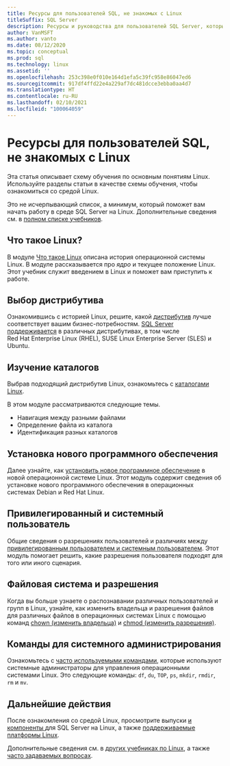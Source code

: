 ```yaml
---
title: Ресурсы для пользователей SQL, не знакомых с Linux
titleSuffix: SQL Server
description: Ресурсы и руководства для пользователей SQL Server, которые не знакомы с Linux.
author: VanMSFT
ms.author: vanto
ms.date: 08/12/2020
ms.topic: conceptual
ms.prod: sql
ms.technology: linux
ms.assetid: ''
ms.openlocfilehash: 253c398e0f010e164d1efa5c39fc958e86047ed6
ms.sourcegitcommit: 917df4ffd22e4a229af7dc481dcce3ebba0aa4d7
ms.translationtype: HT
ms.contentlocale: ru-RU
ms.lasthandoff: 02/10/2021
ms.locfileid: "100064059"
---
```

# <a name="new-to-linux-resources-for-sql-users"></a>Ресурсы для пользователей SQL, не знакомых с Linux

Эта статья описывает схему обучения по основным понятиям Linux. Используйте разделы статьи в качестве схемы обучения, чтобы ознакомиться со средой Linux.

Это не исчерпывающий список, а минимум, который поможет вам начать работу в среде SQL Server на Linux. Дополнительные сведения см. в [полном списке учебников](https://www.linux.org/forums/linux-beginner-tutorials.123/). 

## <a name="what-is-linux"></a>Что такое Linux?

В модуле [Что такое Linux](https://www.linux.org/threads/what-is-linux.4106/) описана история операционной системы Linux. В модуле рассказывается про *ядро* и текущее положение Linux. Этот учебник служит введением в Linux и поможет вам приступить к работе. 

## <a name="select-a-distribution"></a>Выбор дистрибутива

Ознакомившись с историей Linux, решите, какой [дистрибутив](https://www.linux.org/threads/selecting-a-linux-distribution.4117/) лучше соответствует вашим бизнес-потребностям. [SQL Server поддерживается](sql-server-linux-release-notes-2019.md#supported-platforms) в различных дистрибутивах, в том числе Red Hat Enterprise Linux (RHEL), SUSE Linux Enterprise Server (SLES) и Ubuntu.


## <a name="get-around-directories"></a>Изучение каталогов

Выбрав подходящий дистрибутив Linux, ознакомьтесь с [каталогами Linux](https://www.linux.org/threads/getting-around-in-linux-directories.4120/).

В этом модуле рассматриваются следующие темы.

- Навигация между разными файлами 
- Определение файла из каталога
- Идентификация разных каталогов 


## <a name="install-new-software"></a>Установка нового программного обеспечения 

Далее узнайте, как [установить новое программное обеспечение](https://www.linux.org/threads/installing-new-software-debian-red-hat-slackware.4119/) в новой операционной системе Linux. Этот модуль содержит сведения об установке нового программного обеспечения в операционных системах Debian и Red Hat Linux. 


## <a name="root-versus-system-user"></a>Привилегированный и системный пользователь

Общие сведения о разрешениях пользователей и различиях между [привилегированным пользователем и системным пользователем](https://www.linux.org/threads/when-to-work-as-root-when-to-work-as-a-system-user.4136/). Этот модуль помогает решить, какие разрешения пользователя подходят для того или иного сценария. 

## <a name="file-system-and-permissions"></a>Файловая система и разрешения

Когда вы больше узнаете о распознавании различных пользователей и групп в Linux, узнайте, как изменить владельца и разрешения файлов для различных файлов в операционных системах Linux с помощью команд [chown (изменить владельца)](https://www.linux.org/threads/file-permisions-chown.4125/) и [chmod (изменить разрешения)](https://www.linux.org/threads/file-permissions-chmod.4124). 


## <a name="commands-for-system-administration"></a>Команды для системного администрирования

Ознакомьтесь с [часто используемыми командами](https://www.linux.org/threads/commands-for-system-administration.4126/), которые используют системные администраторы для управления операционными системами Linux. Это следующие команды: `df`, `du`, `TOP`, `ps`, `mkdir`, `rmdir`, `rm` и `mv`. 


## <a name="next-steps"></a>Дальнейшие действия

После ознакомления со средой Linux, просмотрите выпуски [ и компоненты ](sql-server-linux-editions-and-components-2019.md) для SQL Server на Linux, а также [поддерживаемые платформы Linux](sql-server-linux-release-notes-2019.md). 

Дополнительные сведения см. в [других учебниках по Linux](https://www.linux.org/forums/linux-beginner-tutorials.123/), а также [часто задаваемых вопросах](sql-server-linux-faq.md).

